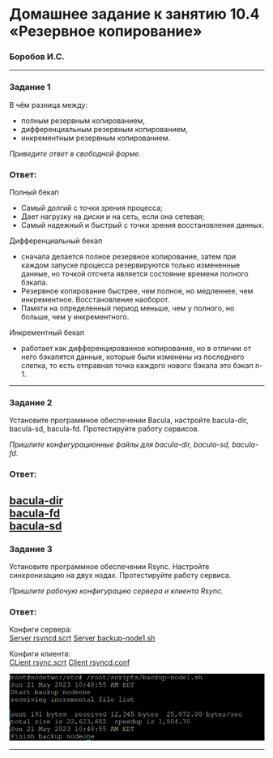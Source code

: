 # Домашнее задание к занятию 10.4 «Резервное копирование»
### Боробов И.С.

---

### Задание 1

В чём разница между:

- полным резервным копированием,
- дифференциальным резервным копированием,
- инкрементным резервным копированием.

*Приведите ответ в свободной форме.*

### Ответ:
Полный бекап
* Самый долгий с точки зрения процесса;  
* Дает нагрузку на диски и на сеть, если она сетевая;  
* Самый надежный и быстрый с точки зрения восстановления данных.  

Дифференциальный бекап
* сначала делается полное резервное копирование, затем при каждом запуске процесса резервируются только измененные данные, но точкой отсчета является состояние времени полного бэкапа.
* Резервное копирование быстрее, чем полное, но медленнее, чем инкрементное. Восстановление наоборот.
* Памяти на определенный период меньше, чем у полного, но больше, чем у инкрементного.

Инкрементный бекап
* работает как дифференцированное копирование, но в отличии от него бэкапятся данные, которые были изменены из последнего слепка, то есть отправная точка каждого нового бэкапа это бэкап n-1.

---

### Задание 2

Установите программное обеспечении Bacula, настройте bacula-dir, bacula-sd,  bacula-fd. Протестируйте работу сервисов.

*Пришлите конфигурационные файлы для bacula-dir, bacula-sd,  bacula-fd.*

### Ответ:
[bacula-dir](https://github.com/Borobov/srlb-homework/blob/srlb-14/file-10-04/bacula-dir.txt)  
[bacula-fd](https://github.com/Borobov/srlb-homework/blob/srlb-14/file-10-04/bacula-fd.txt)  
[bacula-sd](https://github.com/Borobov/srlb-homework/blob/srlb-14/file-10-04/bacula-sd.txt)
---

### Задание 3

Установите программное обеспечении Rsync. Настройте синхронизацию на двух нодах. Протестируйте работу сервиса.

*Пришлите рабочую конфигурацию сервера и клиента Rsync.*

### Ответ:
Конфиги сервера:  
[Server rsyncd.scrt](https://github.com/Borobov/srlb-homework/blob/srlb-14/file-10-04/rsyncd.scrt-server.txt)
[Server backup-node1.sh](https://github.com/Borobov/srlb-homework/blob/srlb-14/file-10-04/backup-node1.sh-server.txt)

Конфиги клиента:  
[CLient rsync.scrt](https://github.com/Borobov/srlb-homework/blob/srlb-14/file-10-04/rsync.scrt-client.txt)
[Client rsyncd.conf](https://github.com/Borobov/srlb-homework/blob/srlb-14/file-10-04/rsyncd-client.conf)

![Screen](https://github.com/Borobov/srlb-homework/blob/81368e29540c4a8700127e8076759e6cbf637567/file-10-04/194916.png)

---
